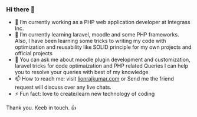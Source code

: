 ### Hi there 👋
- 🔭 I’m currently working as a PHP web application developer at Integrass Inc.
- 🌱 I’m currently learning laravel, moodle and some PHP frameworks. Also, I have been learning some tricks to writing my code with optimization and reusability like SOLID principle for my own projects and official projects
- 💬 You can ask me about moodle plugin development and customization, laravel tricks for code optimaization and PHP related Queries I can help you to resolve your queries with best of my knowledge
- 📫 How to reach me: visit [lionrajkumar.com](http://lionrajkumar.com) or Send me the friend request will discuss over any live chats.
- ⚡ Fun fact: love to create/learn new technology of coding

Thank you. Keeb in touch. :+1:

<!--
**lionrajkumar/lionrajkumar** is a ✨ _special_ ✨ repository because its `README.md` (this file) appears on your GitHub profile.

Here are some ideas to get you started:

- 🔭 I’m currently working on ...
- 🌱 I’m currently learning ...
- 👯 I’m looking to collaborate on ...
- 🤔 I’m looking for help with ...
- 💬 Ask me about ...
- 📫 How to reach me: ...
- 😄 Pronouns: ...
- ⚡ Fun fact: ...
-->
